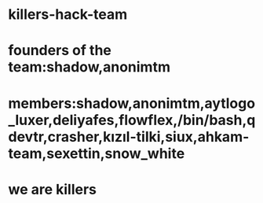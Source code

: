 # killers-hack-team
# founders of the team:shadow,anonimtm
# members:shadow,anonimtm,aytlogo_luxer,deliyafes,flowflex,/bin/bash,qdevtr,crasher,kızıl-tilki,siux,ahkam-team,sexettin,snow_white
# we are killers

